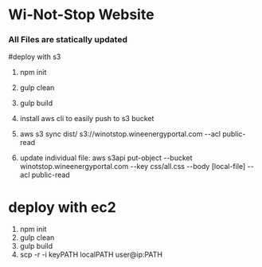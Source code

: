 # Wi-Not-Stop Website

### All Files are statically updated

#deploy with s3

1. npm init
2. gulp clean
3. gulp build
4. install aws cli to easily push to s3 bucket
5. aws s3 sync dist/ s3://winotstop.wineenergyportal.com --acl public-read

6. update individual file: aws s3api put-object --bucket winotstop.wineenergyportal.com --key css/all.css --body [local-file] --acl public-read


# deploy with ec2
1. npm init
2. gulp clean
3. gulp build
4. scp -r -i keyPATH localPATH user@ip:PATH
